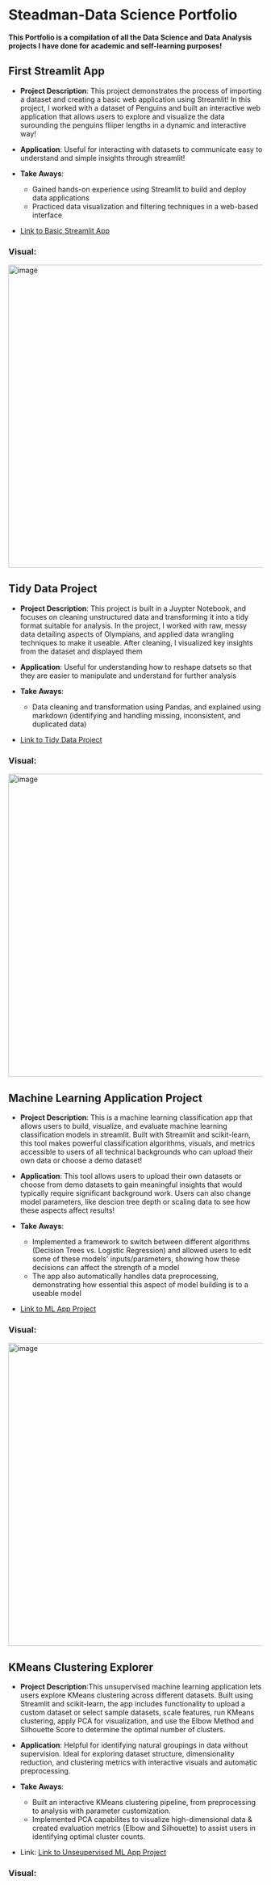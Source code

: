 # Steadman-Data Science Portfolio

**This Portfolio is a compilation of all the Data Science and Data Analysis projects I have done for academic and self-learning purposes!**

## First Streamlit App 

- **Project Description**: This project demonstrates the process of importing a dataset and creating a basic web application using Streamlit! In this project, I worked with a dataset of Penguins and built an interactive web application that allows users to explore and visualize the data surounding the penguins fliiper lengths in a dynamic and interactive way!

- **Application**: Useful for interacting with datasets to communicate easy to understand and simple insights through streamlit!

- **Take Aways**:
  - Gained hands-on experience using Streamlit to build and deploy data applications
  - Practiced data visualization and filtering techniques in a web-based interface

- [Link to Basic Streamlit App](https://github.com/wsteadman/Steadman-Data-Science-Portfolio/blob/main/Basic-streamlit-app/main.py)

### Visual:
<img src="https://github.com/user-attachments/assets/abd61c90-b9ad-43fc-8f13-fe45be483baa" alt="image" width="600" />


## Tidy Data Project

- **Project Description**: This project is built in a Juypter Notebook, and focuses on cleaning unstructured data and transforming it into a tidy format suitable for analysis. In the project, I worked with raw, messy data detailing aspects of Olympians, and applied data wrangling techniques to make it useable. After cleaning, I visualized key insights from the dataset and displayed them

- **Application**: Useful for understanding how to reshape datsets so that they are easier to manipulate and understand for further analysis

- **Take Aways**:
  - Data cleaning and transformation using Pandas, and explained using markdown (identifying and handling missing, inconsistent, and duplicated data)

- [Link to Tidy Data Project](https://github.com/wsteadman/Steadman-Data-Science-Portfolio/blob/main/Tidy%20Data%20Project/Olympians.ipynb)


### Visual: 
<img src="https://github.com/user-attachments/assets/1f665d80-1f3b-4a10-aee4-3b8c4ec176fb" alt="image" width="600" />


## Machine Learning Application Project

- **Project Description**: This is a machine learning classification app that allows users to build, visualize, and evaluate machine learning classification models in streamlit. Built with Streamlit and scikit-learn, this tool makes powerful classification algorithms, visuals, and metrics accessible to users of all technical backgrounds who can upload their own data or choose a demo dataset!

- **Application**: This tool allows users to upload their own datasets or choose from demo datasets to gain meaningful insights that would typically require significant background work. Users can also change model parameters, like descion tree depth or scaling data to see how these aspects affect results!

- **Take Aways**:
  - Implemented a framework to switch between different algorithms (Decision Trees vs. Logistic Regression) and allowed users to edit some of these models' inputs/parameters, showing how these decisions can affect the strength of a model
  - The app also automatically handles data preprocessing, demonstrating how essential this aspect of model building is to a useable model

- [Link to ML App Project](https://github.com/wsteadman/Steadman-Data-Science-Portfolio/blob/main/MLStreamlitApp/README.md)

### Visual:
<img src="https://github.com/user-attachments/assets/456be642-4d39-41e0-91d4-681a503e593c" alt="image" width="600" />


## KMeans Clustering Explorer
- **Project Description**:This unsupervised machine learning application lets users explore KMeans clustering across different datasets. Built using Streamlit and scikit-learn, the app includes functionality to upload a custom dataset or select sample datasets, scale features, run KMeans clustering, apply PCA for visualization, and use the Elbow Method and Silhouette Score to determine the optimal number of clusters.

- **Application**: Helpful for identifying natural groupings in data without supervision. Ideal for exploring dataset structure, dimensionality reduction, and clustering metrics with interactive visuals and automatic preprocessing.

- **Take Aways**:
  - Built an interactive KMeans clustering pipeline, from preprocessing to analysis with parameter customization.
  - Implemented PCA capabilites to visualize high-dimensional data & created evaluation metrics (Elbow and Silhouette) to assist users in identifying optimal cluster counts.

- Link: [Link to Unseupervised ML App Project](https://github.com/wsteadman/Steadman-Data-Science-Portfolio/blob/main/MLUnsupervisedApp/main.py)

### Visual:


